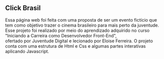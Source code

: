 ## Click Brasil

Essa página web foi feita com uma proposta de ser um evento fictício que tem como objetivo trazer o cinema brasileiro para mais perto da juventude.<br>
Esse projeto foi realizado por meio do aprendizado adquirido no curso "Iniciando a Carreira como Desenvolvedor Front-End",<br> ofertado por Juventude Digital
e lecionado por Eloise Ferreira. O projeto conta com uma estrutura de Html e Css e algumas partes interativas aplicando Javascript.
